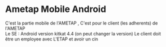 # Ametap Mobile Android

C'est la partie mobile de l'AMETAP , C'est pour le client (les adherents) de l'AMETAP
<br>Le SE : Android version kitkat 4.4 (on peut changer la version)
Le client doit être un employee avec L'ETAP et avoir un cin
